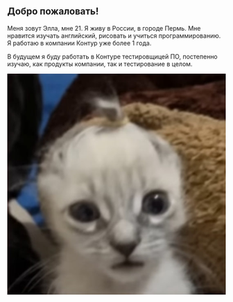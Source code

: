 ## Добро пожаловать!

Меня зовут Элла, мне 21. Я живу в России, в городе Пермь. Мне нравится изучать английский, рисовать и учиться программированию. Я работаю в компании Контур уже более 1 года.

В будущем я буду работать в Контуре тестировщицей ПО, постепенно изучаю, как продукты компании, так и тестирование в целом.

![me](https://github.com/ellamolochko/aboutme/blob/..main/photo_2023-09-03_19-37-00.jpg)
